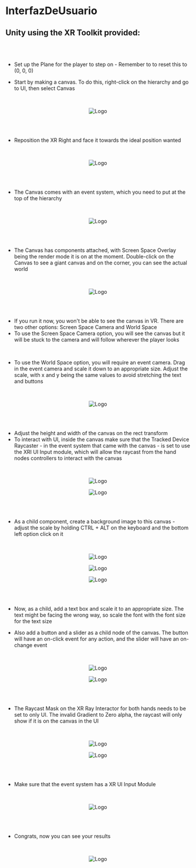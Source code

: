 # InterfazDeUsuario

## Unity using the XR Toolkit provided:

<br>
<br>

* Set up the Plane for the player to step on - Remember to to reset this to (0, 0, 0)

* Start by making a canvas. To do this, right-click on the hierarchy and go to UI, then select Canvas

<br>
<p align="center"><img src="UI-Images/Screenshot%202023-03-16%20173412.png" alt="Logo" > </p>


<br>
<br>

* Reposition the XR Right and face it towards the ideal position wanted

<br>
<p align="center"><img src="UI-Images/2023-03-16%20(17).png" alt="Logo" > </p>


<br>
<br>

* The Canvas comes with an event system, which you need to put at the top of the hierarchy

<br>
<p align="center"><img src="UI-Images/2023-03-16%20(18).png" alt="Logo" > </p>



<br>
<br>

* The Canvas has components attached, with Screen Space Overlay being the render mode it is on at the moment. Double-click on the Canvas to see a giant canvas and on the corner, you can see the actual world

<br>
<p align="center"><img src="UI-Images/Screenshot%202023-03-16%20173623.png" alt="Logo" > </p>


<br>
<br>

* If you run it now, you won't be able to see the canvas in VR. There are two other options: Screen Space Camera and World Space
* To use the Screen Space Camera option, you will see the canvas but it will be stuck to the camera and will follow wherever the player looks

<br>

* To use the World Space option, you will require an event camera. Drag in the event camera and scale it down to an appropriate size. Adjust the scale, with x and y being the same values to avoid stretching the text and buttons

<br>
<p align="center"><img src="UI-Images/Screenshot%202023-03-16%20173713.png" alt="Logo" > </p>

<br>
<br>

* Adjust the height and width of the canvas on the rect transform
* To interact with UI, inside the canvas make sure that the Tracked Device Raycaster - in the event system that came with the canvas - is set to use the XRI UI Input module, which will allow the raycast from the hand nodes controllers to interact with the canvas

<br>
<p align="center"><img src="UI-Images/Screenshot%202023-03-16%20190945.png" alt="Logo" > </p>
<p align="center"><img src="UI-Images/Screenshot%202023-03-16%20191100.png" alt="Logo" > </p>

<br>
<br>


* As a child component, create a background image to this canvas - adjust the scale by holding CTRL + ALT on the keyboard and the bottom left option click on it 

<br>
<p align="center"><img src="UI-Images/Screenshot%202023-03-16%20175142.png" alt="Logo" > </p>
<p align="center"><img src="UI-Images/2023-03-16%20(19).png" alt="Logo" > </p>
<p align="center"><img src="UI-Images/2023-03-16%20(20).png" alt="Logo" > </p>

<br>
<br>

* Now, as a child, add a text box and scale it to an appropriate size. The text might be facing the wrong way, so scale the font with the font size for the text size

* Also add a button and a slider as a child node of the canvas. The button will have an on-click event for any action, and the slider will have an on-change event

<br>
<p align="center"><img src="UI-Images/2023-03-16%20(21).png" alt="Logo" > </p>
<p align="center"><img src="UI-Images/2023-03-16%20(22).png" alt="Logo" > </p>



<br>
<br>

* The Raycast Mask on the XR Ray Interactor for both hands needs to be set to only UI. The invalid Gradient to Zero alpha, the raycast will only show if it is on the canvas in the UI

<br>
<p align="center"><img src="UI-Images/2023-03-16%20(24).png" alt="Logo" > </p>
<p align="center"><img src="UI-Images/2023-03-16%20(25).png" alt="Logo" > </p>

<br>
<br>

* Make sure that the event system has a XR UI Input Module 

<br>
<p align="center"><img src="UI-Images/Screenshot%202023-03-16%20191100.png" alt="Logo" > </p>


<br>
<br>

* Congrats, now you can see your results

<br>
<p align="center"><img src="UI-Images/2023-03-16%20(26).png" alt="Logo" > </p>
